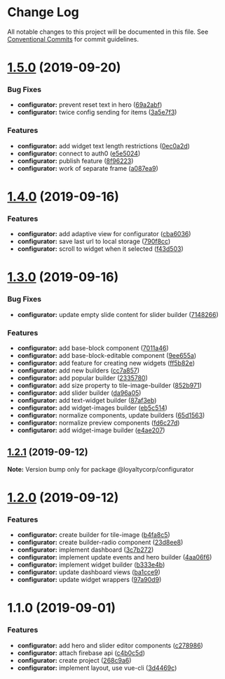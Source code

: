 # Change Log

All notable changes to this project will be documented in this file. See [Conventional Commits](https://conventionalcommits.org) for commit guidelines.

# [1.5.0](https://github.com/loyaltycorp/manage-v2-frontend/compare/@loyaltycorp/configurator@1.4.0...@loyaltycorp/configurator@1.5.0) (2019-09-20)

### Bug Fixes

- **configurator:** prevent reset text in hero ([69a2abf](https://github.com/loyaltycorp/manage-v2-frontend/commit/69a2abf))
- **configurator:** twice config sending for items ([3a5e7f3](https://github.com/loyaltycorp/manage-v2-frontend/commit/3a5e7f3))

### Features

- **configurator:** add widget text length restrictions ([0ec0a2d](https://github.com/loyaltycorp/manage-v2-frontend/commit/0ec0a2d))
- **configurator:** connect to auth0 ([e5e5024](https://github.com/loyaltycorp/manage-v2-frontend/commit/e5e5024))
- **configurator:** publish feature ([8f96223](https://github.com/loyaltycorp/manage-v2-frontend/commit/8f96223))
- **configurator:** work of separate frame ([a087ea9](https://github.com/loyaltycorp/manage-v2-frontend/commit/a087ea9))

# [1.4.0](https://github.com/loyaltycorp/manage-v2-frontend/compare/@loyaltycorp/configurator@1.3.0...@loyaltycorp/configurator@1.4.0) (2019-09-16)

### Features

- **configurator:** add adaptive view for configurator ([cba6036](https://github.com/loyaltycorp/manage-v2-frontend/commit/cba6036))
- **configurator:** save last url to local storage ([790f8cc](https://github.com/loyaltycorp/manage-v2-frontend/commit/790f8cc))
- **configurator:** scroll to widget when it selected ([f43d503](https://github.com/loyaltycorp/manage-v2-frontend/commit/f43d503))

# [1.3.0](https://github.com/loyaltycorp/manage-v2-frontend/compare/@loyaltycorp/configurator@1.2.1...@loyaltycorp/configurator@1.3.0) (2019-09-16)

### Bug Fixes

- **configurator:** update empty slide content for slider builder ([7148266](https://github.com/loyaltycorp/manage-v2-frontend/commit/7148266))

### Features

- **configurator:** add base-block component ([7011a46](https://github.com/loyaltycorp/manage-v2-frontend/commit/7011a46))
- **configurator:** add base-block-editable component ([9ee655a](https://github.com/loyaltycorp/manage-v2-frontend/commit/9ee655a))
- **configurator:** add feature for creating new widgets ([ff5b82e](https://github.com/loyaltycorp/manage-v2-frontend/commit/ff5b82e))
- **configurator:** add new builders ([cc7a857](https://github.com/loyaltycorp/manage-v2-frontend/commit/cc7a857))
- **configurator:** add popular builder ([2335780](https://github.com/loyaltycorp/manage-v2-frontend/commit/2335780))
- **configurator:** add size property to tile-image-builder ([852b971](https://github.com/loyaltycorp/manage-v2-frontend/commit/852b971))
- **configurator:** add slider builder ([da96a05](https://github.com/loyaltycorp/manage-v2-frontend/commit/da96a05))
- **configurator:** add text-widget builder ([87af3eb](https://github.com/loyaltycorp/manage-v2-frontend/commit/87af3eb))
- **configurator:** add widget-images builder ([eb5c514](https://github.com/loyaltycorp/manage-v2-frontend/commit/eb5c514))
- **configurator:** normalize components, update builders ([65d1563](https://github.com/loyaltycorp/manage-v2-frontend/commit/65d1563))
- **configurator:** normalize preview components ([fd6c27d](https://github.com/loyaltycorp/manage-v2-frontend/commit/fd6c27d))
- **configutaror:** add widget-image builder ([e4ae207](https://github.com/loyaltycorp/manage-v2-frontend/commit/e4ae207))

## [1.2.1](https://github.com/loyaltycorp/manage-v2-frontend/compare/@loyaltycorp/configurator@1.2.0...@loyaltycorp/configurator@1.2.1) (2019-09-12)

**Note:** Version bump only for package @loyaltycorp/configurator

# [1.2.0](https://github.com/loyaltycorp/manage-v2-frontend/compare/@loyaltycorp/configurator@1.1.0...@loyaltycorp/configurator@1.2.0) (2019-09-12)

### Features

- **configurator:** create builder for tile-image ([b4fa8c5](https://github.com/loyaltycorp/manage-v2-frontend/commit/b4fa8c5))
- **configurator:** create builder-radio component ([23d8ee8](https://github.com/loyaltycorp/manage-v2-frontend/commit/23d8ee8))
- **configurator:** implement dashboard ([3c7b272](https://github.com/loyaltycorp/manage-v2-frontend/commit/3c7b272))
- **configurator:** implement update events and hero builder ([4aa06f6](https://github.com/loyaltycorp/manage-v2-frontend/commit/4aa06f6))
- **configurator:** implement widget builder ([b333e4b](https://github.com/loyaltycorp/manage-v2-frontend/commit/b333e4b))
- **configurator:** update dashboard views ([ba1cce9](https://github.com/loyaltycorp/manage-v2-frontend/commit/ba1cce9))
- **configurator:** update widget wrappers ([97a90d9](https://github.com/loyaltycorp/manage-v2-frontend/commit/97a90d9))

# 1.1.0 (2019-09-01)

### Features

- **configurator:** add hero and slider editor components ([c278986](https://github.com/loyaltycorp/manage-v2-frontend/commit/c278986))
- **configurator:** attach firebase api ([c4b0c5d](https://github.com/loyaltycorp/manage-v2-frontend/commit/c4b0c5d))
- **configurator:** create project ([268c9a6](https://github.com/loyaltycorp/manage-v2-frontend/commit/268c9a6))
- **configurator:** implement layout, use vue-cli ([3d4469c](https://github.com/loyaltycorp/manage-v2-frontend/commit/3d4469c))
